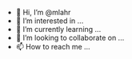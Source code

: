 - 👋 Hi, I’m @mlahr
- 👀 I’m interested in ...
- 🌱 I’m currently learning ...
- 💞️ I’m looking to collaborate on ...
- 📫 How to reach me ...

<!---
mlahr/mlahr is a ✨ special ✨ repository because its `README.md` (this file) appears on your GitHub profile.
You can click the Preview link to take a look at your changes.
--->
